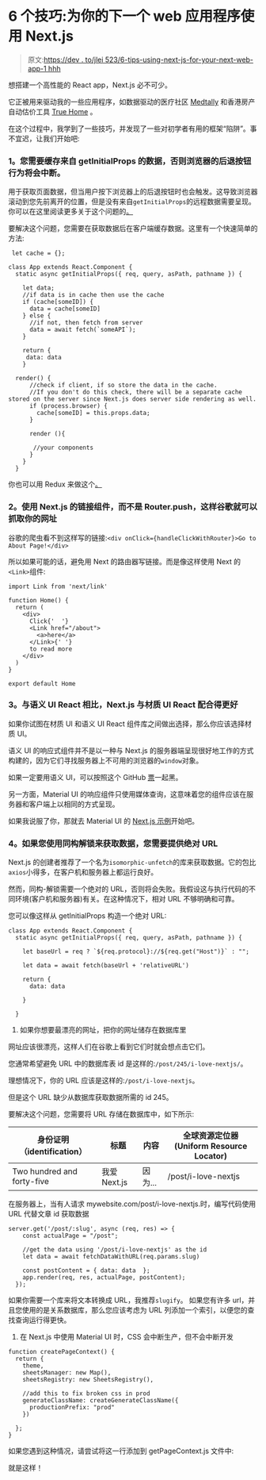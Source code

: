 # 6 个技巧:为你的下一个 web 应用程序使用 Next.js

> 原文:[https://dev . to/jlei 523/6-tips-using-next-js-for-your-next-web-app-1 hhh](https://dev.to/jlei523/6-tips-using-next-js-for-your-next-web-app-1hhh)

想搭建一个高性能的 React app，Next.js 必不可少。

它正被用来驱动我的一些应用程序，如数据驱动的医疗社区 [Medtally](https://medtally.com) 和香港房产自动估价工具 [True Home](https://truehome.hk) 。

在这个过程中，我学到了一些技巧，并发现了一些对初学者有用的框架“陷阱”。事不宜迟，让我们开始吧:

### [](#1-you-need-to-cache-the-data-from-getinitialprops-or-the-browsers-back-button-behavior-will-break)1。您需要缓存来自 getInitialProps 的数据，否则浏览器的后退按钮行为将会中断。

用于获取页面数据，但当用户按下浏览器上的后退按钮时也会触发。这导致浏览器滚动到您先前离开的位置，但是没有来自`getInitialProps`的远程数据需要呈现。你可以在这里阅读更多关于这个问题的[。](https://github.com/zeit/next.js/issues/3303)

要解决这个问题，您需要在获取数据后在客户端缓存数据。这里有一个快速简单的方法:

```
 let cache = {};

class App extends React.Component {
  static async getInitialProps({ req, query, asPath, pathname }) {

    let data;
    //if data is in cache then use the cache
    if (cache[someID]) {
      data = cache[someID]
    } else {
      //if not, then fetch from server
      data = await fetch(`someAPI`);
    }

    return {
     data: data
    }

  render() {
      //check if client, if so store the data in the cache. 
      //If you don't do this check, there will be a separate cache stored on the server since Next.js does server side rendering as well.
      if (process.browser) {
        cache[someID] = this.props.data;
      }

      render (){

       //your components
      }
    }
  } 
```

你也可以用 Redux 来做这个[。](https://stackoverflow.com/questions/42980613/how-do-i-implement-caching-in-redux)

### [](#2-use-nextjs-link-component-instead-of-routerpush-so-google-can-crawl-your-urls)2。使用 Next.js 的链接组件，而不是 Router.push，这样谷歌就可以抓取你的网址

谷歌的爬虫看不到这样写的链接:`<div onClick={handleClickWithRouter}>Go to About Page!</div>`

所以如果可能的话，避免用 Next 的路由器写链接。而是像这样使用 Next 的`<Link>`组件:

```
import Link from 'next/link'

function Home() {
  return (
    <div>
      Click{'  '}
      <Link href="/about">
        <a>here</a>
      </Link>{' '}
      to read more
    </div>
  )
}

export default Home 
```

### [](#3-nextjs-works-better-with-material-ui-react-than-semantic-ui-react)3。与语义 UI React 相比，Next.js 与材质 UI React 配合得更好

如果你试图在材质 UI 和语义 UI React 组件库之间做出选择，那么你应该选择材质 UI。

语义 UI 的响应式组件并不是以一种与 Next.js 的服务器端呈现很好地工作的方式构建的，因为它们寻找服务器上不可用的浏览器的`window`对象。

如果一定要用语义 UI，可以按照这个 GitHub [票](https://github.com/Semantic-Org/Semantic-UI-React/issues/3361)一起黑。

另一方面，Material UI 的响应组件只使用媒体查询，这意味着您的组件应该在服务器和客户端上以相同的方式呈现。

如果我说服了你，那就去 Material UI 的 [Next.js 示例](https://github.com/mui-org/material-ui/tree/next/examples/nextjs)开始吧。

### [](#4-if-you-use-isomorphicunfetch-to-do-your-data-fetching-youll-need-to-provide-the-absolute-url)4。如果您使用同构解锁来获取数据，您需要提供绝对 URL

Next.js 的创建者推荐了一个名为`isomorphic-unfetch`的库来获取数据。它的包比`axios`小得多，在客户机和服务器上都运行良好。

然而，同构-解锁需要一个绝对的 URL，否则将会失败。我假设这与执行代码的不同环境(客户机和服务器)有关。在这种情况下，相对 URL 不够明确和可靠。

您可以像这样从 getInitialProps 构造一个绝对 URL:

```
class App extends React.Component {
  static async getInitialProps({ req, query, asPath, pathname }) {

    let baseUrl = req ? `${req.protocol}://${req.get("Host")}` : "";

    let data = await fetch(baseUrl + 'relativeURL')

    return {
      data: data

    }

  } 
```

1.  如果你想要最漂亮的网址，把你的网址储存在数据库里

网址应该很漂亮，这样人们在谷歌上看到它们时就会想点击它们。

您通常希望避免 URL 中的数据库表 id 是这样的:`/post/245/i-love-nextjs/`。

理想情况下，你的 URL 应该是这样的:`/post/i-love-nextjs`。

但是这个 URL 缺少从数据库获取数据所需的 id 245。

要解决这个问题，您需要将 URL 存储在数据库中，如下所示:

| 身份证明（identification） | 标题 | 内容 | 全球资源定位器(Uniform Resource Locator) |
| --- | --- | --- | --- |
| Two hundred and forty-five | 我爱 Next.js | 因为... | /post/i-love-nextjs |

在服务器上，当有人请求 mywebsite.com/post/i-love-nextjs.时，编写代码使用 URL 代替文章 id 获取数据

```
server.get('/post/:slug', async (req, res) => {
    const actualPage = "/post";

    //get the data using '/post/i-love-nextjs' as the id
    let data = await fetchDataWithURL(req.params.slug)

    const postContent = { data: data  };
    app.render(req, res, actualPage, postContent);
  }); 
```

如果你需要一个库来将文本转换成 URL，我推荐`slugify`。
如果您有许多 url，并且您使用的是关系数据库，那么您应该考虑为 URL 列添加一个索引，以便您的查找查询运行得更快。

1.  在 Next.js 中使用 Material UI 时，CSS 会中断生产，但不会中断开发

```
function createPageContext() {
  return {
    theme,
    sheetsManager: new Map(),
    sheetsRegistry: new SheetsRegistry(),

    //add this to fix broken css in prod
    generateClassName: createGenerateClassName({
      productionPrefix: "prod"
    })

  };
} 
```

如果您遇到这种情况，请尝试将这一行添加到 getPageContext.js 文件中:

就是这样！